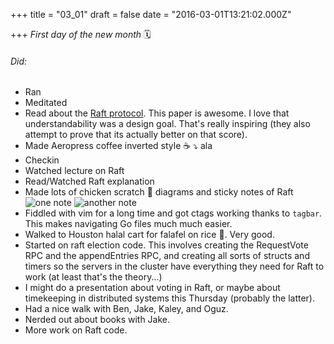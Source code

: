 
+++
title = "03_01"
draft = false
date = "2016-03-01T13:21:02.000Z"

+++
_First day of the new month_ 🗓
###### Did:
- Ran
- Meditated
- Read about the [Raft protocol](https://pdos.csail.mit.edu/6.824/papers/raft-extended.pdf). This paper is awesome. I love that understandability was a design goal. That's really inspiring (they also attempt to prove that its actually better on that score).
- Made Aeropress coffee inverted style ☕️ ⤵ ala 
- Checkin
- Watched lecture on Raft
- Read/Watched Raft explanation
- Made lots of chicken scratch 🐔 diagrams and sticky notes of Raft
![one note](http://ghst.s3.amazonaws.com/raft2.jpg)
![another note](http://ghst.s3.amazonaws.com/raft1.jpg)
- Fiddled with vim for a long time and got ctags working thanks to `tagbar`. This makes navigating Go files much much easier.
- Walked to Houston halal cart for falafel on rice 🍚. Very good.
- Started on raft election code. This involves creating the RequestVote RPC and the appendEntries RPC, and creating all sorts of structs and timers so the servers in the cluster have everything they need for Raft to work (at least that's the theory...)
- I might do a presentation about voting in Raft, or maybe about timekeeping in distributed systems this Thursday (probably the latter).
- Had a nice walk with Ben, Jake, Kaley, and Oguz.
- Nerded out about books with Jake. 
- More work on Raft code.
